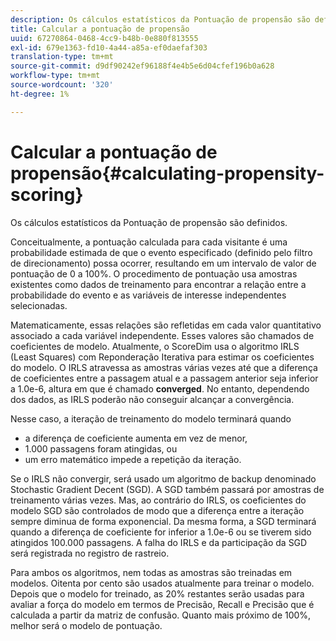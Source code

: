 ```yaml
---
description: Os cálculos estatísticos da Pontuação de propensão são definidos.
title: Calcular a pontuação de propensão
uuid: 67270864-0468-4cc9-b48b-0e880f813555
exl-id: 679e1363-fd10-4a44-a85a-ef0daefaf303
translation-type: tm+mt
source-git-commit: d9df90242ef96188f4e4b5e6d04cfef196b0a628
workflow-type: tm+mt
source-wordcount: '320'
ht-degree: 1%

---
```


# Calcular a pontuação de propensão{#calculating-propensity-scoring}

Os cálculos estatísticos da Pontuação de propensão são definidos.

Conceitualmente, a pontuação calculada para cada visitante é uma probabilidade estimada de que o evento especificado (definido pelo filtro de direcionamento) possa ocorrer, resultando em um intervalo de valor de pontuação de 0 a 100%. O procedimento de pontuação usa amostras existentes como dados de treinamento para encontrar a relação entre a probabilidade do evento e as variáveis de interesse independentes selecionadas.

Matematicamente, essas relações são refletidas em cada valor quantitativo associado a cada variável independente. Esses valores são chamados de coeficientes de modelo. Atualmente, o ScoreDim usa o algoritmo IRLS (Least Squares) com Reponderação Iterativa para estimar os coeficientes do modelo. O IRLS atravessa as amostras várias vezes até que a diferença de coeficientes entre a passagem atual e a passagem anterior seja inferior a 1.0e-6, altura em que é chamado **converged**. No entanto, dependendo dos dados, as IRLS poderão não conseguir alcançar a convergência.

Nesse caso, a iteração de treinamento do modelo terminará quando

* a diferença de coeficiente aumenta em vez de menor,
* 1.000 passagens foram atingidas, ou
* um erro matemático impede a repetição da iteração.

Se o IRLS não convergir, será usado um algoritmo de backup denominado Stochastic Gradient Decent (SGD). A SGD também passará por amostras de treinamento várias vezes. Mas, ao contrário do IRLS, os coeficientes do modelo SGD são controlados de modo que a diferença entre a iteração sempre diminua de forma exponencial. Da mesma forma, a SGD terminará quando a diferença de coeficiente for inferior a 1.0e-6 ou se tiverem sido atingidos 100.000 passagens. A falha do IRLS e da participação da SGD será registrada no registro de rastreio.

Para ambos os algoritmos, nem todas as amostras são treinadas em modelos. Oitenta por cento são usados atualmente para treinar o modelo. Depois que o modelo for treinado, as 20% restantes serão usadas para avaliar a força do modelo em termos de Precisão, Recall e Precisão que é calculada a partir da matriz de confusão. Quanto mais próximo de 100%, melhor será o modelo de pontuação.
